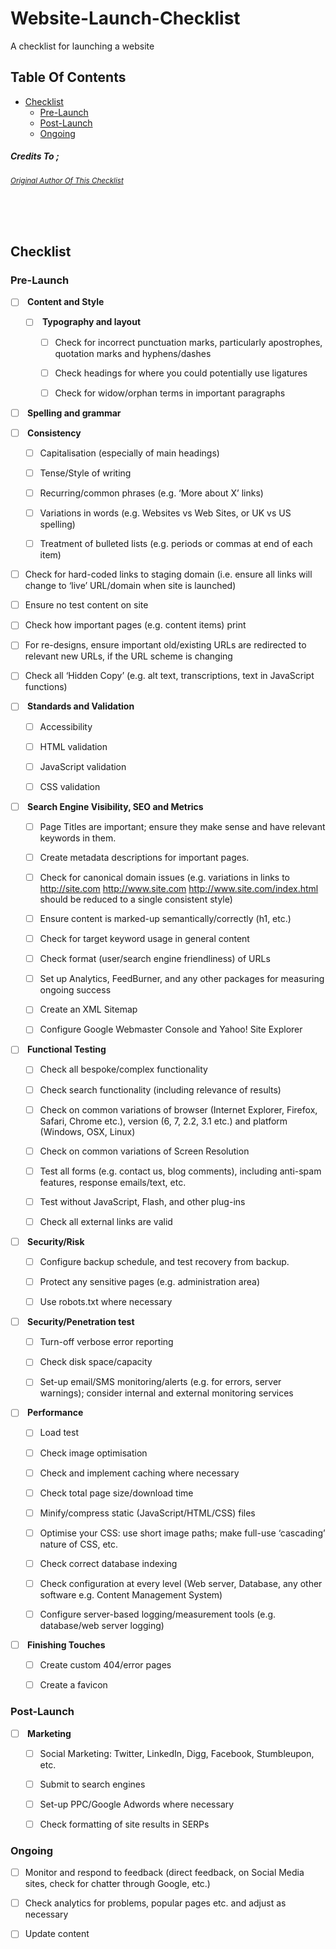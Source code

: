 # Website-Launch-Checklist
A checklist for launching a website

## Table Of Contents
  * [Checklist](#checklist)
    + [Pre-Launch](#pre-launch)
    + [Post-Launch](#post-launch)
    + [Ongoing](#ongoing)


##### Credits To ; 
<small><i><a href='https://github.com/mapiec/checklist'>Original Author Of This Checklist</a></i></small>

<br>
<br>
<br>

## Checklist
### Pre-Launch
* [ ] <b> Content and Style </b> 
 
    * [ ] <b> Typography and layout	  </b>
 
      * [ ] Check for incorrect punctuation marks, particularly apostrophes, quotation marks and hyphens/dashes	 
 
      * [ ] Check headings for where you could potentially use ligatures	 
 
      * [ ] Check for widow/orphan terms in important paragraphs	 
 
 * [ ] <b> Spelling and grammar	 </b>
 
* [ ] <b> Consistency	 </b>
 
    * [ ]  Capitalisation (especially of main headings)	 
 
    * [ ]  Tense/Style of writing	 
 
    * [ ]  Recurring/common phrases (e.g. ‘More about X’ links)	 
  
   * [ ]   Variations in words (e.g. Websites vs Web Sites, or UK vs US spelling)	 
  
    * [ ]  Treatment of bulleted lists (e.g. periods or commas at end of each item)	 
 
 
 
 * [ ]  Check for hard-coded links to staging domain (i.e. ensure all links will change to ‘live’ URL/domain when site is launched)
 
 * [ ] Ensure no test content on site	 
 
 * [ ] Check how important pages (e.g. content items) print	 
 
 * [ ] For re-designs, ensure important old/existing URLs are redirected to relevant new URLs, if the URL scheme is changing
 
 * [ ] Check all ‘Hidden Copy’ (e.g. alt text, transcriptions, text in JavaScript functions)	 
 
 
 * [ ] <b> Standards and Validation </b>
    * [ ] Accessibility	 
   * [ ]  HTML validation	 
   * [ ]  JavaScript validation	 
   * [ ]  CSS validation	 
 
 
 * [ ] <b> Search Engine Visibility, SEO and Metrics </b>
     * [ ] Page Titles are important; ensure they make sense and have relevant keywords in them.	
  
    * [ ]  Create metadata descriptions for important pages.	 
  
    * [ ]  Check for canonical domain issues (e.g. variations in links to http://site.com http://www.site.com http://www.site.com/index.html should be reduced to a single   consistent style)	 
  
    * [ ]  Ensure content is marked-up semantically/correctly (h1, etc.)	 
  
     * [ ] Check for target keyword usage in general content	 
  
     * [ ] Check format (user/search engine friendliness) of URLs	 
  
    * [ ]  Set up Analytics, FeedBurner, and any other packages for measuring ongoing success	 
  
    * [ ]  Create an XML Sitemap	 
  
     * [ ] Configure Google Webmaster Console and Yahoo! Site Explorer	 
 
 * [ ] <b> Functional Testing </b>
    * [ ] Check all bespoke/complex functionality	 
 
    * [ ] Check search functionality (including relevance of results)	 
    
    * [ ] Check on common variations of browser (Internet Explorer, Firefox, Safari, Chrome etc.), version (6, 7, 2.2, 3.1 etc.) and platform (Windows, OSX, Linux)	 
    
    * [ ] Check on common variations of Screen Resolution	 
    
    * [ ] Test all forms (e.g. contact us, blog comments), including anti-spam features, response emails/text, etc.
    	 
    * [ ] Test without JavaScript, Flash, and other plug-ins	
     
    * [ ] Check all external links are valid	 
 
 * [ ] <b> Security/Risk </b>
    * [ ]  Configure backup schedule, and test recovery from backup.	 
 
     * [ ] Protect any sensitive pages (e.g. administration area)	 
 
     * [ ] Use robots.txt where necessary	 
 
 * [ ] <b> Security/Penetration test	</b> 
 
    * [ ]  Turn-off verbose error reporting	 
 
     * [ ] Check disk space/capacity	 
 
     * [ ] Set-up email/SMS monitoring/alerts (e.g. for errors, server warnings); consider internal and external monitoring services	 
 
 
 
 
* [ ] <b> Performance </b>
   * [ ]  Load test	 
 
    * [ ] Check image optimisation	 
 
    * [ ] Check and implement caching where necessary	 
 
    * [ ] Check total page size/download time	 
 
    * [ ] Minify/compress static (JavaScript/HTML/CSS) files	 
 
   * [ ]  Optimise your CSS: use short image paths; make full-use ‘cascading’ nature of CSS, etc.	 
 
    * [ ] Check correct database indexing	 
 
    * [ ] Check configuration at every level (Web server, Database, any other software e.g. Content Management System)	
 
   * [ ]  Configure server-based logging/measurement tools (e.g. database/web server logging)	 
 
* [ ]  <b> Finishing Touches </b>
   * [ ]  Create custom 404/error pages	 
 
   * [ ]  Create a favicon
 
 ### Post-Launch
 * [ ] <b> Marketing </b>
    * [ ] Social Marketing: Twitter, LinkedIn, Digg, Facebook, Stumbleupon, etc.	 
 
    * [ ] Submit to search engines	
 
   * [ ]  Set-up PPC/Google Adwords where necessary	 
 
    * [ ] Check formatting of site results in SERPs	 
 
 ### Ongoing
 * [ ] Monitor and respond to feedback (direct feedback, on Social Media sites, check for chatter through Google, etc.)	 
 
 * [ ] Check analytics for problems, popular pages etc. and adjust as necessary	 
 
 * [ ] Update content
